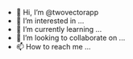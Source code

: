 - 👋 Hi, I’m @twovectorapp
- 👀 I’m interested in ...
- 🌱 I’m currently learning ...
- 💞️ I’m looking to collaborate on ...
- 📫 How to reach me ...

<!---
twovectorapp/twovectorapp is a ✨ special ✨ repository because its `README.md` (this file) appears on your GitHub profile.
You can click the Preview link to take a look at your changes.
--->

